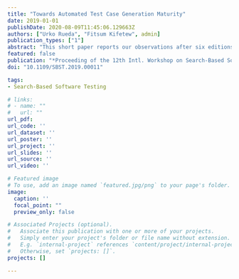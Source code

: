 ```yaml
---
title: "Towards Automated Test Case Generation Maturity"
date: 2019-01-01
publishDate: 2020-08-09T11:45:06.129663Z
authors: ["Urko Rueda", "Fitsum Kifetew", admin]
publication_types: ["1"]
abstract: "This short paper reports our observations after six editions of the JUnitContest that benchmarks automated unit test generation tools for Java programs. We discuss our experience and depict the current state-of-the-art and identify potential future research directions. We advocate the use of benchmark as a standard practice to enhance maturity and foster adoption by the industry of automated test case generation tools."
featured: false
publication: "*Proceeding of the 12th Intl. Workshop on Search-Based Software Testing (SBST '19)*"
doi: "10.1109/SBST.2019.00011"

tags:
- Search-Based Software Testing

# links:
# - name: ""
#   url: ""
url_pdf:
url_code: ''
url_dataset: ''
url_poster: ''
url_project: ''
url_slides: ''
url_source: ''
url_video: ''

# Featured image
# To use, add an image named `featured.jpg/png` to your page's folder.
image:
  caption: ''
  focal_point: ""
  preview_only: false

# Associated Projects (optional).
#   Associate this publication with one or more of your projects.
#   Simply enter your project's folder or file name without extension.
#   E.g. `internal-project` references `content/project/internal-project/index.md`.
#   Otherwise, set `projects: []`.
projects: []

---
```

